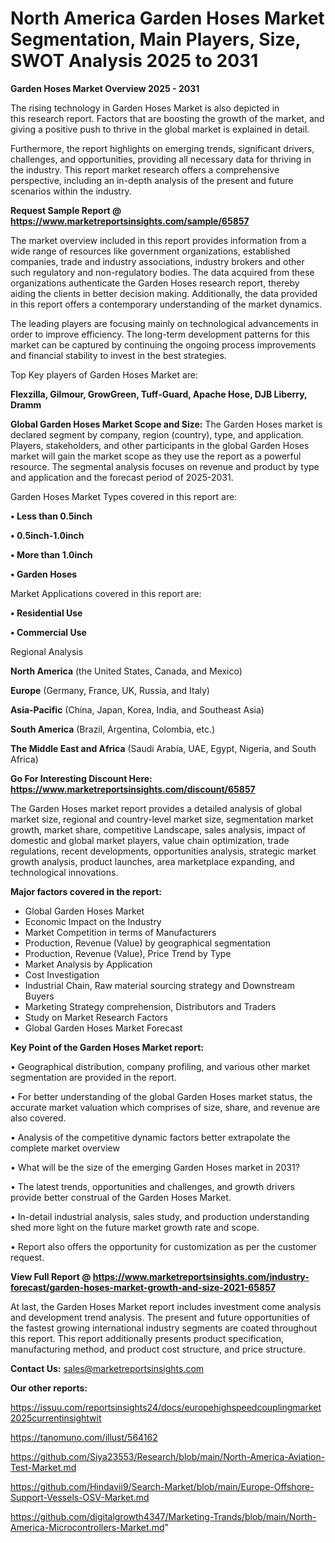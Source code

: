 # North America Garden Hoses Market Segmentation, Main Players, Size, SWOT Analysis 2025 to 2031

<Strong> Garden Hoses Market Overview 2025 - 2031</strong>

The rising technology in Garden Hoses Market is also depicted in this research report. Factors that are boosting the growth of the market, and giving a positive push to thrive in the global market is explained in detail.

Furthermore, the report highlights on emerging trends, significant drivers, challenges, and opportunities, providing all necessary data for thriving in the industry. This report market research offers a comprehensive perspective, including an in-depth analysis of the present and future scenarios within the industry.

<strong>Request Sample Report @ <a href=https://www.marketreportsinsights.com/sample/65857>https://www.marketreportsinsights.com/sample/65857</a></strong>

The market overview included in this report provides information from a wide range of resources like government organizations, established companies, trade and industry associations, industry brokers and other such regulatory and non-regulatory bodies. The data acquired from these organizations authenticate the Garden Hoses research report, thereby aiding the clients in better decision making. Additionally, the data provided in this report offers a contemporary understanding of the market dynamics.

The leading players are focusing mainly on technological advancements in order to improve efficiency. The long-term development patterns for this market can be captured by continuing the ongoing process improvements and financial stability to invest in the best strategies.

Top Key players of Garden Hoses Market are:

<strong>Flexzilla, Gilmour, GrowGreen, Tuff-Guard, Apache Hose, DJB Liberry, Dramm</strong>

<strong><b>Global Garden Hoses Market Scope and Size:</b></strong>
The Garden Hoses market is declared segment by company, region (country), type, and application. Players, stakeholders, and other participants in the global Garden Hoses market will gain the market scope as they use the report as a powerful resource. The segmental analysis focuses on revenue and product by type and application and the forecast period of 2025-2031.

Garden Hoses Market Types covered in this report are:

<strong>• Less than 0.5inch

• 0.5inch-1.0inch

• More than 1.0inch

• Garden Hoses</strong>

Market Applications covered in this report are:

<strong>• Residential Use

• Commercial Use</strong> 

Regional Analysis

<strong>North America</strong> (the United States, Canada, and Mexico)

<strong>Europe</strong> (Germany, France, UK, Russia, and Italy)

<strong>Asia-Pacific</strong> (China, Japan, Korea, India, and Southeast Asia)

<strong>South America</strong> (Brazil, Argentina, Colombia, etc.)

<strong>The Middle East and Africa</strong> (Saudi Arabia, UAE, Egypt, Nigeria, and South Africa)

<strong>Go For Interesting Discount Here: <a href=https://www.marketreportsinsights.com/discount/65857>https://www.marketreportsinsights.com/discount/65857</a></strong>

The Garden Hoses market report provides a detailed analysis of global market size, regional and country-level market size, segmentation market growth, market share, competitive Landscape, sales analysis, impact of domestic and global market players, value chain optimization, trade regulations, recent developments, opportunities analysis, strategic market growth analysis, product launches, area marketplace expanding, and technological innovations.

<strong><b>Major factors covered in the report:</b></strong>
<ul>
  <li>Global Garden Hoses Market </li>
  <li>Economic Impact on the Industry</li>
  <li>Market Competition in terms of Manufacturers</li>
  <li>Production, Revenue (Value) by geographical segmentation</li>
  <li>Production, Revenue (Value), Price Trend by Type</li>
  <li>Market Analysis by Application</li>
  <li>Cost Investigation</li>
  <li>Industrial Chain, Raw material sourcing strategy and Downstream Buyers</li>
  <li>Marketing Strategy comprehension, Distributors and Traders</li>
  <li>Study on Market Research Factors</li>
  <li>Global Garden Hoses Market Forecast</li>
</ul>

<strong><b>Key Point of the Garden Hoses Market report:</b></strong>

• Geographical distribution, company profiling, and various other market segmentation are provided in the report.

• For better understanding of the global Garden Hoses market status, the accurate market valuation which comprises of size, share, and revenue are also covered.

• Analysis of the competitive dynamic factors better extrapolate the complete market overview

• What will be the size of the emerging Garden Hoses market in 2031?

• The latest trends, opportunities and challenges, and growth drivers provide better construal of the Garden Hoses Market.

• In-detail industrial analysis, sales study, and production understanding shed more light on the future market growth rate and scope.

• Report also offers the opportunity for customization as per the customer request.

<strong><b>View Full Report @ <a href=https://www.marketreportsinsights.com/industry-forecast/garden-hoses-market-growth-and-size-2021-65857>https://www.marketreportsinsights.com/industry-forecast/garden-hoses-market-growth-and-size-2021-65857</a></b></strong>


At last, the Garden Hoses Market report includes investment come analysis and development trend analysis. The present and future opportunities of the fastest growing international industry segments are coated throughout this report. This report additionally presents product specification, manufacturing method, and product cost structure, and price structure.

<strong>Contact Us:</strong>
sales@marketreportsinsights.com

<strong>Our other reports:</strong>

<a href=https://issuu.com/reportsinsights24/docs/europehighspeedcouplingmarket2025currentinsightwit>https://issuu.com/reportsinsights24/docs/europehighspeedcouplingmarket2025currentinsightwit</a>

<a href=https://tanomuno.com/illust/564162>https://tanomuno.com/illust/564162</a>

<a href=https://github.com/Siya23553/Research/blob/main/North-America-Aviation-Test-Market.md>https://github.com/Siya23553/Research/blob/main/North-America-Aviation-Test-Market.md</a>

<a href=https://github.com/Hindavii9/Search-Market/blob/main/Europe-Offshore-Support-Vessels-OSV-Market.md>https://github.com/Hindavii9/Search-Market/blob/main/Europe-Offshore-Support-Vessels-OSV-Market.md</a>

<a href=https://github.com/digitalgrowth4347/Marketing-Trands/blob/main/North-America-Microcontrollers-Market.md>https://github.com/digitalgrowth4347/Marketing-Trands/blob/main/North-America-Microcontrollers-Market.md</a>"
